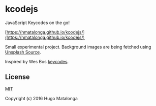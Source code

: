 # kcodejs

JavaScript Keycodes on the go!

[https://hmatalonga.github.io/kcodejs/](https://hmatalonga.github.io/kcodejs/)

Small experimental project. Background images are being fetched using [Unsplash Source](https://source.unsplash.com/).

Inspired by Wes Bos [keycodes](http://keycode.info/).

## License

[MIT](LICENSE)

Copyright (c) 2016 Hugo Matalonga
